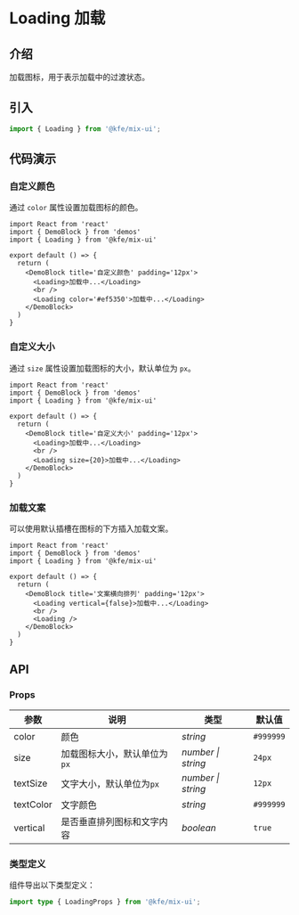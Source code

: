 # Loading 加载

## 介绍

加载图标，用于表示加载中的过渡状态。

## 引入

```js
import { Loading } from '@kfe/mix-ui';
```

## 代码演示

### 自定义颜色

通过 `color` 属性设置加载图标的颜色。

```tsx
import React from 'react'
import { DemoBlock } from 'demos'
import { Loading } from '@kfe/mix-ui'

export default () => {
  return (
    <DemoBlock title='自定义颜色' padding='12px'>
      <Loading>加载中...</Loading>
      <br />
      <Loading color='#ef5350'>加载中...</Loading>
    </DemoBlock>
  )
}
```

### 自定义大小

通过 `size` 属性设置加载图标的大小，默认单位为 `px`。

```tsx
import React from 'react'
import { DemoBlock } from 'demos'
import { Loading } from '@kfe/mix-ui'

export default () => {
  return (
    <DemoBlock title='自定义大小' padding='12px'>
      <Loading>加载中...</Loading>
      <br />
      <Loading size={20}>加载中...</Loading>
    </DemoBlock>
  )
}
```

### 加载文案

可以使用默认插槽在图标的下方插入加载文案。

```tsx
import React from 'react'
import { DemoBlock } from 'demos'
import { Loading } from '@kfe/mix-ui'

export default () => {
  return (
    <DemoBlock title='文案横向排列' padding='12px'>
      <Loading vertical={false}>加载中...</Loading>
      <br />
      <Loading />
    </DemoBlock>
  )
}
```

## API

### Props

| 参数      | 说明                         | 类型               | 默认值     |
| --------- | ---------------------------- | ------------------ | ---------- |
| color     | 颜色                         | _string_           | `#999999`  |
| size      | 加载图标大小，默认单位为`px` | _number \| string_ | `24px`     |
| textSize  | 文字大小，默认单位为`px`     | _number \| string_ | `12px`     |
| textColor | 文字颜色                     | _string_           | `#999999`  |
| vertical  | 是否垂直排列图标和文字内容   | _boolean_          | `true`    |

### 类型定义

组件导出以下类型定义：

```ts
import type { LoadingProps } from '@kfe/mix-ui';
```
